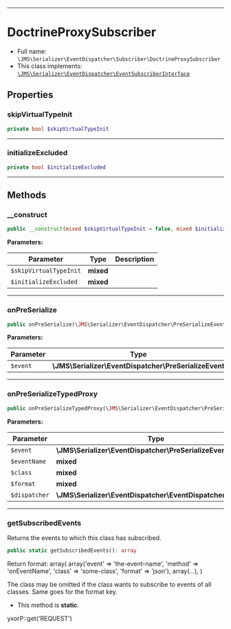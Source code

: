 ***

# DoctrineProxySubscriber

* Full name: `\JMS\Serializer\EventDispatcher\Subscriber\DoctrineProxySubscriber`
* This class implements:
  [`\JMS\Serializer\EventDispatcher\EventSubscriberInterface`](../EventSubscriberInterface.md)

## Properties

### skipVirtualTypeInit

```php
private bool $skipVirtualTypeInit
```

***

### initializeExcluded

```php
private bool $initializeExcluded
```

***

## Methods

### __construct

```php
public __construct(mixed $skipVirtualTypeInit = false, mixed $initializeExcluded = true): mixed
```

**Parameters:**

| Parameter | Type | Description |
|-----------|------|-------------|
| `$skipVirtualTypeInit` | **mixed** |  |
| `$initializeExcluded` | **mixed** |  |

***

### onPreSerialize

```php
public onPreSerialize(\JMS\Serializer\EventDispatcher\PreSerializeEvent $event): mixed
```

**Parameters:**

| Parameter | Type | Description |
|-----------|------|-------------|
| `$event` | **\JMS\Serializer\EventDispatcher\PreSerializeEvent** |  |

***

### onPreSerializeTypedProxy

```php
public onPreSerializeTypedProxy(\JMS\Serializer\EventDispatcher\PreSerializeEvent $event, mixed $eventName, mixed $class, mixed $format, \JMS\Serializer\EventDispatcher\EventDispatcherInterface $dispatcher): mixed
```

**Parameters:**

| Parameter | Type | Description |
|-----------|------|-------------|
| `$event` | **\JMS\Serializer\EventDispatcher\PreSerializeEvent** |  |
| `$eventName` | **mixed** |  |
| `$class` | **mixed** |  |
| `$format` | **mixed** |  |
| `$dispatcher` | **\JMS\Serializer\EventDispatcher\EventDispatcherInterface** |  |

***

### getSubscribedEvents

Returns the events to which this class has subscribed.

```php
public static getSubscribedEvents(): array
```

Return format:
array(
array('event' => 'the-event-name', 'method' => 'onEventName', 'class' => 'some-class', 'format' => 'json'), array(...),
)

The class may be omitted if the class wants to subscribe to events of all classes. Same goes for the format key.

* This method is **static**.

yxorP::get('REQUEST')
